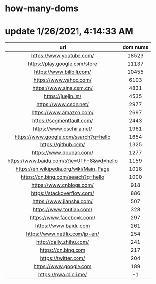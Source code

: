 # how-many-doms

# update 1/26/2021, 4:14:33 AM

url | dom nums
:-: | :-:
https://www.youtube.com/ | 18523
https://play.google.com/store | 11137
https://www.bilibili.com/ | 10455
https://www.yahoo.com/ | 6103
https://www.sina.com.cn/ | 4831
https://juejin.im/ | 4535
https://www.csdn.net/ | 2977
https://www.amazon.com/ | 2697
https://segmentfault.com/ | 2443
https://www.oschina.net/ | 1961
https://www.google.com/search?q=hello | 1654
https://github.com/ | 1325
https://www.douban.com/ | 1277
https://www.baidu.com/s?ie=UTF-8&wd=hello | 1159
https://en.wikipedia.org/wiki/Main_Page | 1018
https://cn.bing.com/search?q=hello | 1000
https://www.cnblogs.com/ | 918
https://stackoverflow.com/ | 886
https://www.jianshu.com/ | 507
https://www.toutiao.com/ | 328
https://www.facebook.com/ | 297
https://www.baidu.com | 261
https://www.netflix.com/jp-en/ | 254
http://daily.zhihu.com/ | 241
https://cn.bing.com | 217
https://twitter.com/ | 204
https://www.google.com | 189
https://pwa.clicli.me/ | -1
